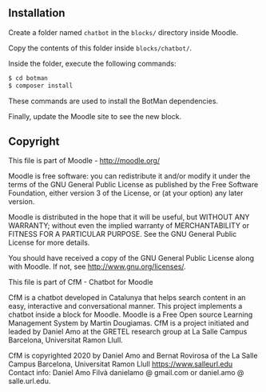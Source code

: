 ## Installation

Create a folder named `chatbot` in the `blocks/` directory inside Moodle.

Copy the contents of this folder inside `blocks/chatbot/`.

Inside the folder, execute the following commands:

```sh
$ cd botman
$ composer install
```

These commands are used to install the BotMan dependencies.

Finally, update the Moodle site to see the new block.

## Copyright

This file is part of Moodle - http://moodle.org/

Moodle is free software: you can redistribute it and/or modify
it under the terms of the GNU General Public License as published by
the Free Software Foundation, either version 3 of the License, or
(at your option) any later version.

Moodle is distributed in the hope that it will be useful,
but WITHOUT ANY WARRANTY; without even the implied warranty of
MERCHANTABILITY or FITNESS FOR A PARTICULAR PURPOSE.  See the
GNU General Public License for more details.

You should have received a copy of the GNU General Public License
along with Moodle.  If not, see <http://www.gnu.org/licenses/>.

This file is part of CfM - Chatbot for Moodle

CfM is a chatbot developed in Catalunya that helps search content in an easy,
interactive and conversational manner. This project implements a chatbot inside a block
for Moodle. Moodle is a Free Open source Learning Management System by Martin Dougiamas.
CfM is a project initiated and leaded by Daniel Amo at the GRETEL research
group at La Salle Campus Barcelona, Universitat Ramon Llull.

CfM is copyrighted 2020 by Daniel Amo and Bernat Rovirosa
of the La Salle Campus Barcelona, Universitat Ramon Llull https://www.salleurl.edu
Contact info: Daniel Amo Filvà  danielamo @ gmail.com or daniel.amo @ salle.url.edu.
